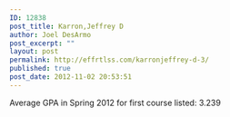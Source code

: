 ```yaml
---
ID: 12838
post_title: Karron,Jeffrey D
author: Joel DesArmo
post_excerpt: ""
layout: post
permalink: http://effrtlss.com/karronjeffrey-d-3/
published: true
post_date: 2012-11-02 20:53:51
---
```

<p>Average GPA in Spring 2012 for first course listed: 3.239</p>